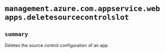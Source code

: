 # `management.azure.com.appservice.webapps.deletesourcecontrolslot`

## `summary`
Deletes the source control configuration of an app.


